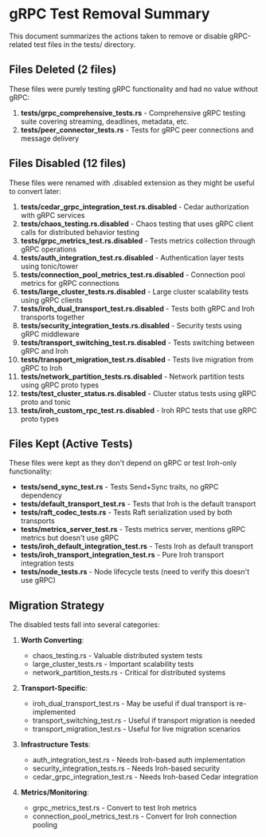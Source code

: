 # gRPC Test Removal Summary

This document summarizes the actions taken to remove or disable gRPC-related test files in the tests/ directory.

## Files Deleted (2 files)
These files were purely testing gRPC functionality and had no value without gRPC:

1. **tests/grpc_comprehensive_tests.rs** - Comprehensive gRPC testing suite covering streaming, deadlines, metadata, etc.
2. **tests/peer_connector_tests.rs** - Tests for gRPC peer connections and message delivery

## Files Disabled (12 files)
These files were renamed with .disabled extension as they might be useful to convert later:

1. **tests/cedar_grpc_integration_test.rs.disabled** - Cedar authorization with gRPC services
2. **tests/chaos_testing.rs.disabled** - Chaos testing that uses gRPC client calls for distributed behavior testing
3. **tests/grpc_metrics_test.rs.disabled** - Tests metrics collection through gRPC operations
4. **tests/auth_integration_test.rs.disabled** - Authentication layer tests using tonic/tower
5. **tests/connection_pool_metrics_test.rs.disabled** - Connection pool metrics for gRPC connections
6. **tests/large_cluster_tests.rs.disabled** - Large cluster scalability tests using gRPC clients
7. **tests/iroh_dual_transport_test.rs.disabled** - Tests both gRPC and Iroh transports together
8. **tests/security_integration_tests.rs.disabled** - Security tests using gRPC middleware
9. **tests/transport_switching_test.rs.disabled** - Tests switching between gRPC and Iroh
10. **tests/transport_migration_test.rs.disabled** - Tests live migration from gRPC to Iroh
11. **tests/network_partition_tests.rs.disabled** - Network partition tests using gRPC proto types
12. **tests/test_cluster_status.rs.disabled** - Cluster status tests using gRPC proto and tonic
13. **tests/iroh_custom_rpc_test.rs.disabled** - Iroh RPC tests that use gRPC proto types

## Files Kept (Active Tests)
These files were kept as they don't depend on gRPC or test Iroh-only functionality:

- **tests/send_sync_test.rs** - Tests Send+Sync traits, no gRPC dependency
- **tests/default_transport_test.rs** - Tests that Iroh is the default transport
- **tests/raft_codec_tests.rs** - Tests Raft serialization used by both transports
- **tests/metrics_server_test.rs** - Tests metrics server, mentions gRPC metrics but doesn't use gRPC
- **tests/iroh_default_integration_test.rs** - Tests Iroh as default transport
- **tests/iroh_transport_integration_test.rs** - Pure Iroh transport integration tests
- **tests/node_tests.rs** - Node lifecycle tests (need to verify this doesn't use gRPC)

## Migration Strategy

The disabled tests fall into several categories:

1. **Worth Converting**: 
   - chaos_testing.rs - Valuable distributed system tests
   - large_cluster_tests.rs - Important scalability tests
   - network_partition_tests.rs - Critical for distributed systems

2. **Transport-Specific**:
   - iroh_dual_transport_test.rs - May be useful if dual transport is re-implemented
   - transport_switching_test.rs - Useful if transport migration is needed
   - transport_migration_test.rs - Useful for live migration scenarios

3. **Infrastructure Tests**:
   - auth_integration_test.rs - Needs Iroh-based auth implementation
   - security_integration_tests.rs - Needs Iroh-based security
   - cedar_grpc_integration_test.rs - Needs Iroh-based Cedar integration

4. **Metrics/Monitoring**:
   - grpc_metrics_test.rs - Convert to test Iroh metrics
   - connection_pool_metrics_test.rs - Convert for Iroh connection pooling